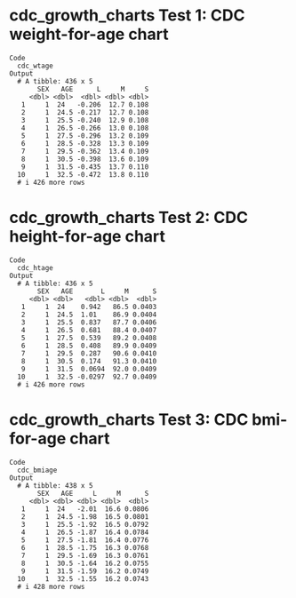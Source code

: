 # cdc_growth_charts Test 1: CDC weight-for-age chart

    Code
      cdc_wtage
    Output
      # A tibble: 436 x 5
           SEX   AGE      L     M     S
         <dbl> <dbl>  <dbl> <dbl> <dbl>
       1     1  24   -0.206  12.7 0.108
       2     1  24.5 -0.217  12.7 0.108
       3     1  25.5 -0.240  12.9 0.108
       4     1  26.5 -0.266  13.0 0.108
       5     1  27.5 -0.296  13.2 0.109
       6     1  28.5 -0.328  13.3 0.109
       7     1  29.5 -0.362  13.4 0.109
       8     1  30.5 -0.398  13.6 0.109
       9     1  31.5 -0.435  13.7 0.110
      10     1  32.5 -0.472  13.8 0.110
      # i 426 more rows

# cdc_growth_charts Test 2: CDC height-for-age chart

    Code
      cdc_htage
    Output
      # A tibble: 436 x 5
           SEX   AGE       L     M      S
         <dbl> <dbl>   <dbl> <dbl>  <dbl>
       1     1  24    0.942   86.5 0.0403
       2     1  24.5  1.01    86.9 0.0404
       3     1  25.5  0.837   87.7 0.0406
       4     1  26.5  0.681   88.4 0.0407
       5     1  27.5  0.539   89.2 0.0408
       6     1  28.5  0.408   89.9 0.0409
       7     1  29.5  0.287   90.6 0.0410
       8     1  30.5  0.174   91.3 0.0410
       9     1  31.5  0.0694  92.0 0.0409
      10     1  32.5 -0.0297  92.7 0.0409
      # i 426 more rows

# cdc_growth_charts Test 3: CDC bmi-for-age chart

    Code
      cdc_bmiage
    Output
      # A tibble: 438 x 5
           SEX   AGE     L     M      S
         <dbl> <dbl> <dbl> <dbl>  <dbl>
       1     1  24   -2.01  16.6 0.0806
       2     1  24.5 -1.98  16.5 0.0801
       3     1  25.5 -1.92  16.5 0.0792
       4     1  26.5 -1.87  16.4 0.0784
       5     1  27.5 -1.81  16.4 0.0776
       6     1  28.5 -1.75  16.3 0.0768
       7     1  29.5 -1.69  16.3 0.0761
       8     1  30.5 -1.64  16.2 0.0755
       9     1  31.5 -1.59  16.2 0.0749
      10     1  32.5 -1.55  16.2 0.0743
      # i 428 more rows


